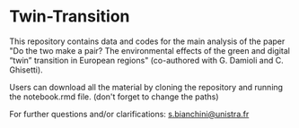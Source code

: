 # Twin-Transition

This repository contains data and codes for the main analysis of the paper "Do the two make a pair? The environmental effects of the green and digital “twin” transition in European regions" (co-authored with G. Damioli and C. Ghisetti). 

Users can download all the material by cloning the repository and running the notebook.rmd file. (don't forget to change the paths)

For further questions and/or clarifications: s.bianchini@unistra.fr 
